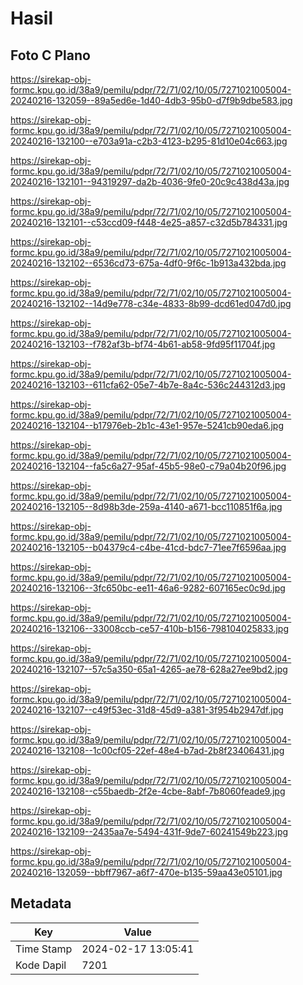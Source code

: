 # Hasil

## Foto C Plano

https://sirekap-obj-formc.kpu.go.id/38a9/pemilu/pdpr/72/71/02/10/05/7271021005004-20240216-132059--89a5ed6e-1d40-4db3-95b0-d7f9b9dbe583.jpg

https://sirekap-obj-formc.kpu.go.id/38a9/pemilu/pdpr/72/71/02/10/05/7271021005004-20240216-132100--e703a91a-c2b3-4123-b295-81d10e04c663.jpg

https://sirekap-obj-formc.kpu.go.id/38a9/pemilu/pdpr/72/71/02/10/05/7271021005004-20240216-132101--94319297-da2b-4036-9fe0-20c9c438d43a.jpg

https://sirekap-obj-formc.kpu.go.id/38a9/pemilu/pdpr/72/71/02/10/05/7271021005004-20240216-132101--c53ccd09-f448-4e25-a857-c32d5b784331.jpg

https://sirekap-obj-formc.kpu.go.id/38a9/pemilu/pdpr/72/71/02/10/05/7271021005004-20240216-132102--6536cd73-675a-4df0-9f6c-1b913a432bda.jpg

https://sirekap-obj-formc.kpu.go.id/38a9/pemilu/pdpr/72/71/02/10/05/7271021005004-20240216-132102--14d9e778-c34e-4833-8b99-dcd61ed047d0.jpg

https://sirekap-obj-formc.kpu.go.id/38a9/pemilu/pdpr/72/71/02/10/05/7271021005004-20240216-132103--f782af3b-bf74-4b61-ab58-9fd95f11704f.jpg

https://sirekap-obj-formc.kpu.go.id/38a9/pemilu/pdpr/72/71/02/10/05/7271021005004-20240216-132103--611cfa62-05e7-4b7e-8a4c-536c244312d3.jpg

https://sirekap-obj-formc.kpu.go.id/38a9/pemilu/pdpr/72/71/02/10/05/7271021005004-20240216-132104--b17976eb-2b1c-43e1-957e-5241cb90eda6.jpg

https://sirekap-obj-formc.kpu.go.id/38a9/pemilu/pdpr/72/71/02/10/05/7271021005004-20240216-132104--fa5c6a27-95af-45b5-98e0-c79a04b20f96.jpg

https://sirekap-obj-formc.kpu.go.id/38a9/pemilu/pdpr/72/71/02/10/05/7271021005004-20240216-132105--8d98b3de-259a-4140-a671-bcc110851f6a.jpg

https://sirekap-obj-formc.kpu.go.id/38a9/pemilu/pdpr/72/71/02/10/05/7271021005004-20240216-132105--b04379c4-c4be-41cd-bdc7-71ee7f6596aa.jpg

https://sirekap-obj-formc.kpu.go.id/38a9/pemilu/pdpr/72/71/02/10/05/7271021005004-20240216-132106--3fc650bc-ee11-46a6-9282-607165ec0c9d.jpg

https://sirekap-obj-formc.kpu.go.id/38a9/pemilu/pdpr/72/71/02/10/05/7271021005004-20240216-132106--33008ccb-ce57-410b-b156-798104025833.jpg

https://sirekap-obj-formc.kpu.go.id/38a9/pemilu/pdpr/72/71/02/10/05/7271021005004-20240216-132107--57c5a350-65a1-4265-ae78-628a27ee9bd2.jpg

https://sirekap-obj-formc.kpu.go.id/38a9/pemilu/pdpr/72/71/02/10/05/7271021005004-20240216-132107--c49f53ec-31d8-45d9-a381-3f954b2947df.jpg

https://sirekap-obj-formc.kpu.go.id/38a9/pemilu/pdpr/72/71/02/10/05/7271021005004-20240216-132108--1c00cf05-22ef-48e4-b7ad-2b8f23406431.jpg

https://sirekap-obj-formc.kpu.go.id/38a9/pemilu/pdpr/72/71/02/10/05/7271021005004-20240216-132108--c55baedb-2f2e-4cbe-8abf-7b8060feade9.jpg

https://sirekap-obj-formc.kpu.go.id/38a9/pemilu/pdpr/72/71/02/10/05/7271021005004-20240216-132109--2435aa7e-5494-431f-9de7-60241549b223.jpg

https://sirekap-obj-formc.kpu.go.id/38a9/pemilu/pdpr/72/71/02/10/05/7271021005004-20240216-132059--bbff7967-a6f7-470e-b135-59aa43e05101.jpg


## Metadata

| Key        | Value               |
| ---------- | ------------------- |
| Time Stamp | 2024-02-17 13:05:41 |
| Kode Dapil | 7201                |



